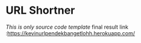 # URL Shortner
_This is only source code template_
final result link :https://kevinurlpendekbangetlohh.herokuapp.com/
